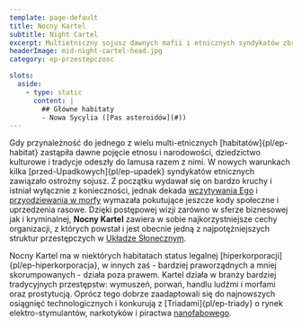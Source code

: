 ```yaml
---
template: page-default
title: Nocny Kartel
subtitle: Night Cartel
excerpt: Multietniczny sojusz dawnych mafii i etnicznych syndykatów zbrodni
headerImage: mid-night-cartel-head.jpg
category: ep-przestepczosc

slots:
  aside:
    - type: static
      content: |
        ## Główne habitaty
        - Nowa Sycylia ([Pas asteroidów](#))
---
```

Gdy przynależność do jednego z wielu multi-etnicznych [habitatów]{pl/ep-habitat} zastąpiła dawne pojęcie etnosu i narodowości, dziedzictwo kulturowe i tradycje odeszły do lamusa razem z nimi. W nowych warunkach kilka [przed-Upadkowych]{pl/ep-upadek} syndykatów etnicznych zawiązało ostrożny sojusz. Z początku wydawał się on bardzo kruchy i istniał wyłącznie z konieczności, jednak dekada [wczytywania Ego](#) i [przyodziewania w morfy](#) wymazała pokutujące jeszcze kody społeczne i uprzedzenia rasowe. Dzięki postępowej wizji zarówno w sferze biznesowej jak i kryminalnej, **Nocny Kartel** zawiera w sobie najkorzystniejsze cechy organizacji, z których powstał i jest obecnie jedną z najpotężniejszych struktur przestępczych w [Układze Słonecznym]((#)).

Nocny Kartel ma w niektórych habitatach status legalnej [hiperkorporacji]{pl/ep-hiperkorporacja}, w innych zaś - bardziej praworządnych a mniej skorumpowanych - działa poza prawem. Kartel działa w branży bardziej tradycyjnych przestępstw: wymuszeń, porwań, handlu ludźmi i morfami oraz prostytucją. Oprócz tego dobrze zaadaptowali się do najnowszych osiągnięć technologicznych i konkurują z [Triadami]{pl/ep-triady} o rynek elektro-stymulantów, narkotyków i piractwa [nanofabowego](#).
